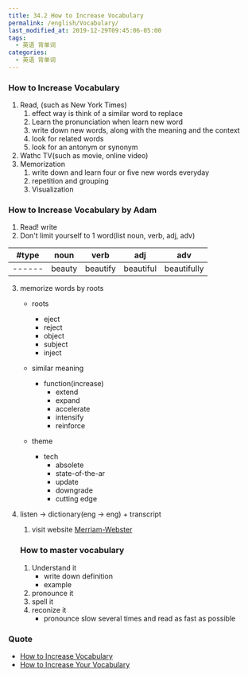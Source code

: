 ```yaml
---
title: 34.2 How to Increase Vocabulary
permalink: /english/Vocabulary/
last_modified_at: 2019-12-29T09:45:06-05:00
tags:
  - 英语 背单词
categories:
  - 英语 背单词
---
```


### How to Increase Vocabulary
1. Read, (such as New York Times)
    1. effect way is think of a similar word to replace
    2. Learn the pronunciation when learn new word
    3. write down new words, along with the meaning and the context
    4. look for related words
    5. look for an antonym or synonym
2. Wathc TV(such as movie, online video)
3. Memorization
    1. write down and learn four or five new words everyday
    2. repetition and grouping
    3. Visualization

### How to Increase Vocabulary by Adam
1. Read! write
2. Don't limit yourself to 1 word(list noun, verb, adj, adv)

  | #type  |  noun  |   verb   |    adj    |     adv     |
  | ------ | ------- | -------- | ---------- | ----------- |
  | ------ | beauty |  beautify | beautiful | beautifully |

3. memorize words by roots
    - roots
        - eject
        - reject
        - object
        - subject
        - inject

    - similar meaning
        - function(increase)
            - extend
            - expand
            - accelerate
            - intensify
            - reinforce
    - theme
        - tech
            - absolete
            - state-of-the-ar
            - update
            - downgrade
            - cutting edge
4. listen -> dictionary(eng -> eng) + transcript
    1. visit website [Merriam-Webster](https://www.merriam-webster.com/)

    ### How to master vocabulary
    1. Understand it
        - write down definition
        - example
    2. pronounce it
    3. spell it
    4. reconize it
        - pronounce slow several times and read as fast as possible

### Quote
- [How to Increase Vocabulary](https://rachelsenglish.com/increase-vocabulary-2/)
- [How to Increase Your Vocabulary](https://www.youtube.com/watch?v=53SIKuCuHv0)
